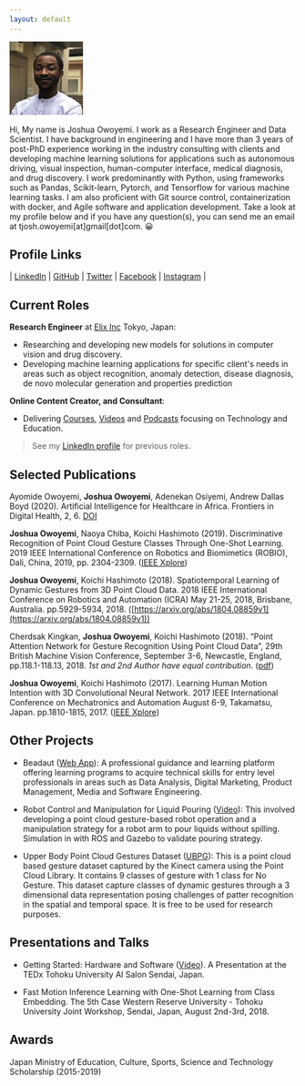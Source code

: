 ```yaml
---
layout: default
---
```


![Avatar](media/avatar_square_small.jpg)

Hi, My name is Joshua Owoyemi. I work as a Research Engineer and Data Scientist. I have background in engineering and I have more than 3 years of post-PhD experience working in the industry consulting with clients and developing machine learning solutions for applications such as autonomous driving, visual inspection, human-computer interface, medical diagnosis, and drug discovery. I work predominantly with Python, using frameworks such as Pandas, Scikit-learn, Pytorch, and Tensorflow for various machine learning tasks. I am also proficient with Git source control, containerization with docker, and Agile software and application development. Take a look at my profile below and if you have any question(s), you can send me an email at tjosh.owoyemi[at]gmail[dot]com. 😀

<!-- Download his [full CV](media/joshua_owoyemi_full_cv.pdf){:target="_blank"}. -->

## Profile Links

| [LinkedIn](https://www.linkedin.com/in/joshua-owoyemi/) | [GitHub](https://github.com/toluwajosh) | [Twitter](https://twitter.com/toluwajosh) | [Facebook](https://www.facebook.com/toluwajosh) | [Instagram](https://www.instagram.com/toluwajosh/) |

## Current Roles

**Research Engineer** at [Elix Inc](https://www.elix-inc.com/) Tokyo, Japan:

- Researching and developing new models for solutions in computer vision and drug discovery.
- Developing machine learning applications for specific client's needs in areas such as object recognition, anomaly detection, disease diagnosis, de novo molecular generation and properties prediction

**Online Content Creator, and Consultant**:

- Delivering [Courses](https://app.beadaut.com/app/user_profile/7/), [Videos](https://www.youtube.com/channel/UCdNgkkleUb_npdGLgzzh_2g) and [Podcasts](https://anchor.fm/toluwajosh) focusing on Technology and Education.

> See my [LinkedIn profile](https://www.linkedin.com/in/joshua-owoyemi/) for previous roles.

<!-- See past roles.. -->

## Selected Publications

Ayomide Owoyemi, **Joshua Owoyemi**, Adenekan Osiyemi, Andrew Dallas Boyd (2020). Artificial Intelligence for Healthcare in Africa. Frontiers in Digital Health, 2, 6. [DOI](https://doi.org/10.3389/fdgth.2020.00006)

**Joshua Owoyemi**, Naoya Chiba, Koichi Hashimoto (2019). Discriminative Recognition of Point Cloud Gesture Classes Through One-Shot Learning. 2019 IEEE International Conference on Robotics and Biomimetics (ROBIO), Dali, China, 2019, pp. 2304-2309. ([IEEE Xplore](https://ieeexplore.ieee.org/document/8961778))

**Joshua Owoyemi**, Koichi Hashimoto (2018). Spatiotemporal Learning of Dynamic Gestures from 3D Point Cloud Data. 2018 IEEE International Conference on Robotics and Automation (ICRA) May 21-25, 2018, Brisbane, Australia. pp.5929-5934, 2018. ([https://arxiv.org/abs/1804.08859v1](https://arxiv.org/abs/1804.08859v1))

Cherdsak Kingkan, **Joshua Owoyemi**, Koichi Hashimoto (2018). “Point Attention Network for Gesture Recognition Using Point Cloud Data”, 29th British Machine Vision Conference, September 3-6, Newcastle, England, pp.118.1-118.13, 2018. _1st and 2nd Author have equal contribution_. ([pdf](http://bmvc2018.org/contents/papers/0427.pdf))

**Joshua Owoyemi**, Koichi Hashimoto (2017). Learning Human Motion Intention with 3D Convolutional Neural Network. 2017 IEEE International Conference on Mechatronics and Automation August 6-9, Takamatsu, Japan. pp.1810-1815, 2017. ([IEEE Xplore](https://ieeexplore.ieee.org/document/8016092))

## Other Projects

- Beadaut ([Web App](https://app.beadaut.com)): A professional guidance and learning platform offering learning programs to acquire technical skills for entry level professionals in areas such as Data Analysis, Digital Marketing, Product Management, Media and Software Engineering.

- Robot Control and Manipulation for Liquid Pouring ([Video](https://youtu.be/oCoAv5VNHO0)): This involved developing a point cloud gesture-based robot operation and a manipulation strategy for a robot arm to pour liquids without spilling. Simulation in with ROS and Gazebo to validate pouring strategy.

- Upper Body Point Cloud Gestures Dataset ([UBPG](https://github.com/toluwajosh/ubpg)): This is a point cloud based gesture dataset captured by the Kinect camera using the Point Cloud Library. It contains 9 classes of gesture with 1 class for No Gesture. This dataset capture classes of dynamic gestures through a 3 dimensional data representation posing challenges of patter recognition in the spatial and temporal space. It is free to be used for research purposes.

<!-- See more.. -->

## Presentations and Talks

- Getting Started: Hardware and Software ([Video](https://youtu.be/6hkSMOQQBrE)). A Presentation at the TEDx Tohoku University AI Salon Sendai, Japan.

- Fast Motion Inference Learning with One-Shot Learning from Class Embedding. The 5th Case Western Reserve University - Tohoku University Joint Workshop, Sendai, Japan, August 2nd-3rd, 2018.

## Awards

Japan Ministry of Education, Culture, Sports, Science and Technology Scholarship (2015-2019)
